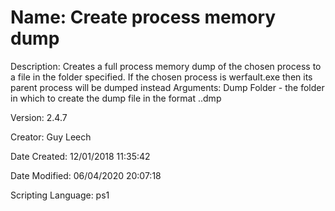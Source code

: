 ﻿# Name: Create process memory dump

Description: Creates a full process memory dump of the chosen process to a file in the folder specified.
If the chosen process is werfault.exe then its parent process will be dumped instead
Arguments:
  Dump Folder - the folder in which to create the dump file in the format <processname>.<pid>.dmp


Version: 2.4.7

Creator: Guy Leech

Date Created: 12/01/2018 11:35:42

Date Modified: 06/04/2020 20:07:18

Scripting Language: ps1


